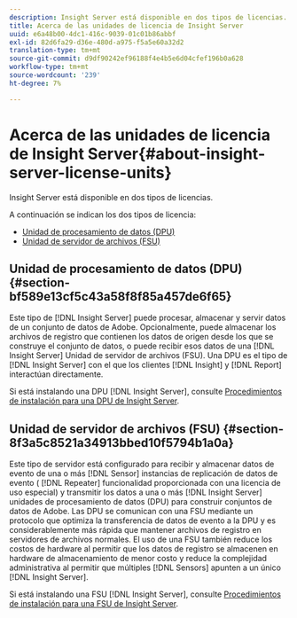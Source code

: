 ```yaml
---
description: Insight Server está disponible en dos tipos de licencias.
title: Acerca de las unidades de licencia de Insight Server
uuid: e6a48b00-4dc1-416c-9039-01c01b86abbf
exl-id: 82d6fa29-d36e-480d-a975-f5a5e60a32d2
translation-type: tm+mt
source-git-commit: d9df90242ef96188f4e4b5e6d04cfef196b0a628
workflow-type: tm+mt
source-wordcount: '239'
ht-degree: 7%

---
```


# Acerca de las unidades de licencia de Insight Server{#about-insight-server-license-units}

Insight Server está disponible en dos tipos de licencias.

A continuación se indican los dos tipos de licencia:

* [Unidad de procesamiento de datos (DPU)](../../../home/c-inst-svr/c-install-ins-svr/c-abt-inst-svr-lic-units.md#section-bf589e13cf5c43a58f8f85a457de6f65)
* [Unidad de servidor de archivos (FSU)](../../../home/c-inst-svr/c-install-ins-svr/c-abt-inst-svr-lic-units.md#section-8f3a5c8521a34913bbed10f5794b1a0a)

## Unidad de procesamiento de datos (DPU) {#section-bf589e13cf5c43a58f8f85a457de6f65}

Este tipo de [!DNL Insight Server] puede procesar, almacenar y servir datos de un conjunto de datos de Adobe. Opcionalmente, puede almacenar los archivos de registro que contienen los datos de origen desde los que se construye el conjunto de datos, o puede recibir esos datos de una [!DNL Insight Server] Unidad de servidor de archivos (FSU). Una DPU es el tipo de [!DNL Insight Server] con el que los clientes [!DNL Insight] y [!DNL Report] interactúan directamente.

Si está instalando una DPU [!DNL Insight Server], consulte [Procedimientos de instalación para una DPU de Insight Server](../../../home/c-inst-svr/c-install-ins-svr/t-install-proc-inst-svr-dpu/t-install-proc-inst-svr-dpu.md#task-ce1ac85294604467ab750b24176d25bc).

## Unidad de servidor de archivos (FSU) {#section-8f3a5c8521a34913bbed10f5794b1a0a}

Este tipo de servidor está configurado para recibir y almacenar datos de evento de una o más [!DNL Sensor] instancias de replicación de datos de evento ( [!DNL Repeater] funcionalidad proporcionada con una licencia de uso especial) y transmitir los datos a una o más [!DNL Insight Server] unidades de procesamiento de datos (DPU) para construir conjuntos de datos de Adobe. Las DPU se comunican con una FSU mediante un protocolo que optimiza la transferencia de datos de evento a la DPU y es considerablemente más rápida que mantener archivos de registro en servidores de archivos normales. El uso de una FSU también reduce los costos de hardware al permitir que los datos de registro se almacenen en hardware de almacenamiento de menor costo y reduce la complejidad administrativa al permitir que múltiples [!DNL Sensors] apunten a un único [!DNL Insight Server].

Si está instalando una FSU [!DNL Insight Server], consulte [Procedimientos de instalación para una FSU de Insight Server](../../../home/c-inst-svr/c-install-ins-svr/t-inst-proc-fsu.md#task-e4a4a791b6694119ba45b36f3e573016).
